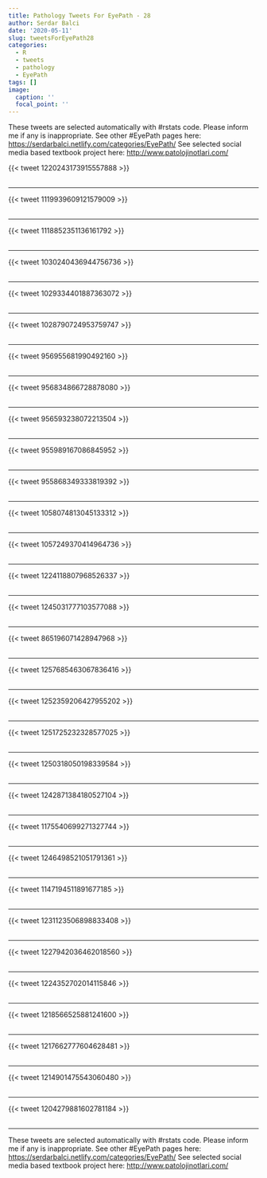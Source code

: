 ```yaml
---
title: Pathology Tweets For EyePath - 28
author: Serdar Balci
date: '2020-05-11'
slug: tweetsForEyePath28
categories:
  - R
  - tweets
  - pathology
  - EyePath
tags: []
image:
  caption: ''
  focal_point: ''
---
```



These tweets are selected automatically with #rstats code. Please inform me if any is inappropriate.
See other #EyePath pages here: https://serdarbalci.netlify.com/categories/EyePath/ 
See selected social media based textbook project here: http://www.patolojinotlari.com/

{{< tweet 1220243173915557888 >}}
<br>
<br>
<hr>
{{< tweet 1119939609121579009 >}}
<br>
<br>
<hr>
{{< tweet 1118852351136161792 >}}
<br>
<br>
<hr>
{{< tweet 1030240436944756736 >}}
<br>
<br>
<hr>
{{< tweet 1029334401887363072 >}}
<br>
<br>
<hr>
{{< tweet 1028790724953759747 >}}
<br>
<br>
<hr>
{{< tweet 956955681990492160 >}}
<br>
<br>
<hr>
{{< tweet 956834866728878080 >}}
<br>
<br>
<hr>
{{< tweet 956593238072213504 >}}
<br>
<br>
<hr>
{{< tweet 955989167086845952 >}}
<br>
<br>
<hr>
{{< tweet 955868349333819392 >}}
<br>
<br>
<hr>
{{< tweet 1058074813045133312 >}}
<br>
<br>
<hr>
{{< tweet 1057249370414964736 >}}
<br>
<br>
<hr>
{{< tweet 1224118807968526337 >}}
<br>
<br>
<hr>
{{< tweet 1245031777103577088 >}}
<br>
<br>
<hr>
{{< tweet 865196071428947968 >}}
<br>
<br>
<hr>
{{< tweet 1257685463067836416 >}}
<br>
<br>
<hr>
{{< tweet 1252359206427955202 >}}
<br>
<br>
<hr>
{{< tweet 1251725232328577025 >}}
<br>
<br>
<hr>
{{< tweet 1250318050198339584 >}}
<br>
<br>
<hr>
{{< tweet 1242871384180527104 >}}
<br>
<br>
<hr>
{{< tweet 1175540699271327744 >}}
<br>
<br>
<hr>
{{< tweet 1246498521051791361 >}}
<br>
<br>
<hr>
{{< tweet 1147194511891677185 >}}
<br>
<br>
<hr>
{{< tweet 1231123506898833408 >}}
<br>
<br>
<hr>
{{< tweet 1227942036462018560 >}}
<br>
<br>
<hr>
{{< tweet 1224352702014115846 >}}
<br>
<br>
<hr>
{{< tweet 1218566525881241600 >}}
<br>
<br>
<hr>
{{< tweet 1217662777604628481 >}}
<br>
<br>
<hr>
{{< tweet 1214901475543060480 >}}
<br>
<br>
<hr>
{{< tweet 1204279881602781184 >}}
<br>
<br>
<hr>


These tweets are selected automatically with #rstats code. Please inform me if any is inappropriate.
See other #EyePath pages here: https://serdarbalci.netlify.com/categories/EyePath/ 
See selected social media based textbook project here: http://www.patolojinotlari.com/
